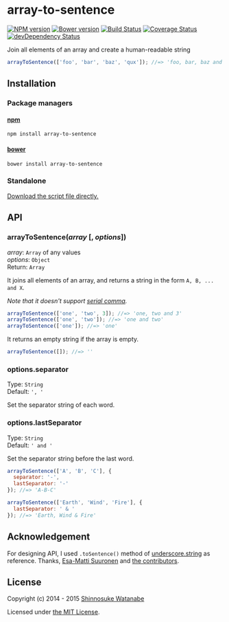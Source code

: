 # array-to-sentence

[![NPM version](https://img.shields.io/npm/v/array-to-sentence.svg)](https://www.npmjs.com/package/array-to-sentence)
[![Bower version](https://img.shields.io/bower/v/array-to-sentence.svg)](https://github.com/shinnn/array-to-sentence/releases)
[![Build Status](https://travis-ci.org/shinnn/array-to-sentence.svg?branch=master)](https://travis-ci.org/shinnn/array-to-sentence)
[![Coverage Status](https://img.shields.io/coveralls/shinnn/array-to-sentence.svg)](https://coveralls.io/r/shinnn/array-to-sentence)
[![devDependency Status](https://david-dm.org/shinnn/array-to-sentence/dev-status.svg)](https://david-dm.org/shinnn/array-to-sentence#info=devDependencies)

Join all elements of an array and create a human-readable string

```javascript
arrayToSentence(['foo', 'bar', 'baz', 'qux']); //=> 'foo, bar, baz and qux'
```

## Installation

### Package managers

#### [npm](https://www.npmjs.com/)

```
npm install array-to-sentence
```

#### [bower](http://bower.io/)

```
bower install array-to-sentence
```

### Standalone

[Download the script file directly.](https://raw.githubusercontent.com/shinnn/array-to-sentence/master/browser.js)

## API

### arrayToSentence(*array* [, *options*])

*array*: `Array` of any values  
*options*: `Object`  
Return: `Array`

It joins all elements of an array, and returns a string in the form `A, B, ... and X`.

*Note that it doesn't support [serial comma](http://wikipedia.org/wiki/Serial_comma).*

```javascript
arrayToSentence(['one', 'two', 3]); //=> 'one, two and 3'
arrayToSentence(['one', 'two']); //=> 'one and two'
arrayToSentence(['one']); //=> 'one'
```

It returns an empty string if the array is empty.

```javascript
arrayToSentence([]); //=> ''
```

### options.separator

Type: `String`  
Default: `', '`

Set the separator string of each word.

### options.lastSeparator

Type: `String`  
Default: `' and '`

Set the separator string before the last word.

```javascript
arrayToSentence(['A', 'B', 'C'], {
  separator: '-',
  lastSeparator: '-'
}); //=> 'A-B-C'

arrayToSentence(['Earth', 'Wind', 'Fire'], {
  lastSeparator: ' & '
}); //=> 'Earth, Wind & Fire'
```

## Acknowledgement

For designing API, I used `.toSentence()` method of [underscore.string](https://github.com/epeli/underscore.string) as reference. Thanks, [Esa-Matti Suuronen](https://github.com/epeli) and [the contributors](https://github.com/epeli/underscore.string/graphs/contributors).

## License

Copyright (c) 2014 - 2015 [Shinnosuke Watanabe](https://github.com/shinnn)

Licensed under [the MIT License](./LICENSE).
